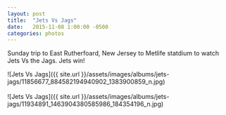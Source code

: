 ```yaml
---
layout: post
title:  "Jets Vs Jags"
date:   2015-11-08 1:00:00 -0500
categories: photos
---
```


Sunday trip to East Rutherfoard, New Jersey to Metlife statdium to watch Jets Vs the Jags. Jets win!

![Jets Vs Jags]({{ site.url }}/assets/images/albums/jets-jags/11856677_884582194940902_1383900859_n.jpg)
<br/><br/>
![Jets Vs Jags]({{ site.url }}/assets/images/albums/jets-jags/11934891_1463904380585986_184354196_n.jpg)